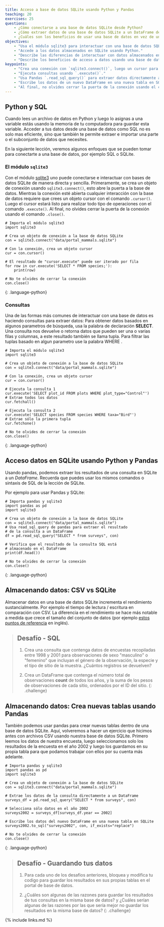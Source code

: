 ```yaml
---
title: Acceso a base de datos SQLite usando Python y Pandas
teaching: 20
exercises: 25
questions:
    - ¿Cómo conectarse a una base de datos SQLite desde Python?
    - ¿Cómo extraer datos de una base de datos SQLite a un DataFrame de Python?
    - ¿Cuáles son los beneficios de usar una base de datos en vez de un archivo CSV?
objectives:
    - "Usa el módulo sqlite3 para interactuar con una base de datos SQL."
    - "Accede a los datos almacenados en SQLite usando Python."
    - "Describe las diferencias de interactuar con datos almacenados en un archivo CSV y datos almacenados en SQLite."
    - "Describe los beneficios de acceso a datos usando una base de datos en comparación con un archivo CSV."
keypoints:
    - "Crea una conexión con `sqlite3.connect()`, luego un cursor para consultas con `.cursor()`."
    - "Ejecuta consultas usando `.execute()`."
    - "Usa Pandas `.read_sql_query()` para extraer datos directamente a un DataFrame."
    - "Escribe los datos de un nuevo DataFrame en una nueva tabla en SQLite usando `.to_sql()`."
    - "Al final, no olvides cerrar la puerta de la conexión usando el comando `.close()`."
---
```


## Python y SQL

Cuando lees un archivo de datos en Python y luego lo asignas a una variable estás usando la memoria de tu computadora para guardar esta variable. Acceder a tus datos desde una base de datos como SQL no es solo mas eficiente, sino que también te permite extraer e importar una parte o el subconjunto de datos que necesites.

En la siguiente lección, veremos algunos enfoques que se pueden tomar para conectarte a una base de datos, por ejemplo SQL o SQLite.

### El módulo `sqlite3`

Con el módulo [sqlite3] uno puede conectarse e interactuar con bases de datos SQLite de manera directa y sencilla. Primeramente, se crea un objeto de conexión usando `sqlite3.connect()`, esto abre la puerta a la base de datos. Mientras la conexión esté abierta cualquier interacción con la base de datos requiere que crees un objeto cursor con el comando `.cursor()`. Luego el cursor estará listo para realizar todo tipo de operaciones con el comando `.execute()`.
 Al final, no olvides cerrar la puerta de la conexión usando el comando `.close()`.

[sqlite3]: https://docs.python.org/3/library/sqlite3.html

~~~
# Importa el módulo sqlite3
import sqlite3

# Crea un objeto de conexión a la base de datos SQLite
con = sqlite3.connect("data/portal_mammals.sqlite")

# Con la conexión, crea un objeto cursor
cur = con.cursor()

# El resultado de "cursor.execute" puede ser iterado por fila
for row in cur.execute('SELECT * FROM species;'):
    print(row)

# No te olvides de cerrar la conexión
con.close()
~~~
{: .language-python}

### Consultas

Una de las formas más comunes de interactuar con una base de datos es haciendo consultas para extraer datos:
Para obtener datos basados en algunos parametros de búsqueda, usa la palabra de declaración **SELECT**.
Una consulta nos devuelve o retorna datos que pueden ser una o varias filas y columnas, a este resultado también se llama tupla. Para filtrar las tuplas basado en algun parametro use la palabra WHERE .

~~~
# Importa el módulo sqlite3
import sqlite3

# Crea un objeto de conexión a la base de datos SQLite
con = sqlite3.connect("data/portal_mammals.sqlite")

# Con la conexión, crea un objeto cursor
cur = con.cursor()

# Ejecuta la consulta 1
cur.execute('SELECT plot_id FROM plots WHERE plot_type="Control"')
# Extrae todos los datos
cur.fetchall()

# Ejecuta la consulta 2
cur.execute('SELECT species FROM species WHERE taxa="Bird"')
# Extrae sólo la primera tupla
cur.fetchone()

# No te olvides de cerrar la conexión
con.close()
~~~
{: .language-python}

##  Acceso datos en SQLite usando Python y Pandas

Usando pandas, podemos extraer los resultados de una consulta en SQLite a un *DataFrame*. Recuerda que puedes usar los mismos comandos o sintaxis de SQL de la lección de SQLite.

Por ejemplo para usar Pandas y SQLite:

~~~
# Importa pandas y sqlite3
import pandas as pd
import sqlite3

# Crea un objeto de conexión a la base de datos SQLite
con = sqlite3.connect("data/portal_mammals.sqlite")
# Usa read_sql_query de pandas para extraer el resultado
# de la consulta a un DataFrame
df = pd.read_sql_query("SELECT * from surveys", con)

# Verifica que el resultado de la consulta SQL está
# almacenado en el DataFrame
print(df.head())

# No te olvides de cerrar la conexión
con.close()
~~~
{: .language-python}

## Almacenando datos: CSV vs SQLite

Almacenar datos en una base de datos SQLite incrementa el rendimiento sustancialmente. Por ejemplo el tiempo de lectura / escritura en comparación con CSV. La diferencia en el rendimiento se hace más notable a medida que crece el tamaño del conjunto de datos (por ejemplo [estos puntos de referencia] en inglés).

[estos puntos de referencia]: http://sebastianraschka.com/Articles/2013_sqlite_database.html#results-and-conclusions


> ## Desafío - SQL
>
> 1. Crea una consulta que contenga datos de encuestas recopiladas entre 1998 y 2001
> para observaciones de sexo "masculino" o "femenino" que incluyan el género de la observación,
> la especie y el tipo de sitio de la muestra. ¿Cuántos registros se devuelven?
>
> 2. Crea un DataFrame que contenga el número total de observaciones
> **count** de todos los años, y la suma de los pesos de observaciones de cada sitio, ordenados por
> el ID del sitio.
{: .challenge}

## Almacenando datos: Crea nuevas tablas usando Pandas

También podemos usar pandas para crear nuevas tablas dentro de una base de datos SQLite. Aquí, volveremos a hacer un ejercicio que hicimos antes con archivos CSV usando nuestra base de datos SQLite. Primero leemos los datos de nuestra encuesta, luego seleccionamos solo los resultados de la encuesta en el año 2002 y luego los guardamos en su propia tabla para que podamos trabajar con ellos por su cuenta más adelante.

~~~
# Importa pandas y sqlite3
import pandas as pd
import sqlite3

# Crea un objeto de conexión a la base de datos SQLite
con = sqlite3.connect("data/portal_mammals.sqlite")

# Extrae los datos de la consulta directamente a un DataFrame
surveys_df = pd.read_sql_query("SELECT * from surveys", con)

# Selecciona sólo datos en el año 2002
surveys2002 = surveys_df[surveys_df.year == 2002]

# Escribe los datos del nuevo DataFrame en una nueva tabla en SQLite
surveys2002.to_sql("surveys2002", con, if_exists="replace")

# No te olvides de cerrar la conexión
con.close()
~~~
{: .language-python}

> ## Desafío - Guardando tus datos
>
> 1. Para cada uno de los desafios anteriores, bloquea y modifica tu codigo para guardar los resultados en sus propias tablas en el portal de base de datos.
>
> 2. ¿Cuáles son algunas de las razones para guardar los resultados de tus consultas en la misma base de datos? y
> ¿Cuáles serían algunas de las razones por las que sería mejor no guardar los resultados en la misma base de datos?
{: .challenge}

{% include links.md %}
